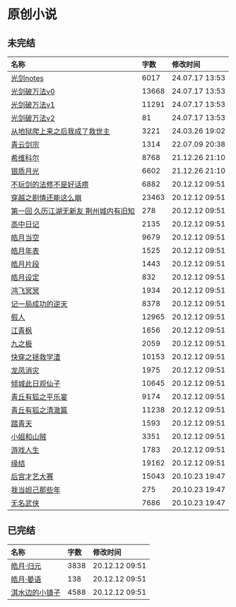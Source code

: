 # 原创小说

## 未完结

|名称|字数|修改时间|
|:-|:-|:-|
|[光剑notes](光剑notes.md)|6017|24.07.17 13:53|
|[光剑破万法v0](光剑破万法v0.md)|13668|24.07.17 13:53|
|[光剑破万法v1](光剑破万法v1.md)|11291|24.07.17 13:53|
|[光剑破万法v2](光剑破万法v2.md)|81|24.07.17 13:53|
|[从地狱爬上来之后我成了救世主](从地狱爬上来之后我成了救世主.md)|3221|24.03.26 19:02|
|[青云剑宗](青云剑宗.md)|1314|22.07.09 20:38|
|[希维科尔](希维科尔.md)|8768|21.12.26 21:10|
|[银质月光](银质月光.md)|6602|21.12.26 21:10|
|[不玩剑的法修不是好话痨](不玩剑的法修不是好话痨.md)|6882|20.12.12 09:51|
|[穿越之剧情还能这么崩](穿越之剧情还能这么崩.md)|23463|20.12.12 09:51|
|[第一回 久历江湖无新友 荆州城内有旧知](第一回%20久历江湖无新友%20荆州城内有旧知.md)|278|20.12.12 09:51|
|[高中日记](高中日记.md)|2135|20.12.12 09:51|
|[皓月当空](皓月当空.md)|9679|20.12.12 09:51|
|[皓月年表](皓月年表.md)|1525|20.12.12 09:51|
|[皓月片段](皓月片段.md)|1443|20.12.12 09:51|
|[皓月设定](皓月设定.md)|832|20.12.12 09:51|
|[鸿飞冥冥](鸿飞冥冥.md)|1934|20.12.12 09:51|
|[记一局成功的逆天](记一局成功的逆天.md)|8378|20.12.12 09:51|
|[假人](假人.md)|12965|20.12.12 09:51|
|[江青枫](江青枫.md)|1656|20.12.12 09:51|
|[九之极](九之极.md)|2059|20.12.12 09:51|
|[快穿之拯救学渣](快穿之拯救学渣.md)|10153|20.12.12 09:51|
|[龙凤消灾](龙凤消灾.md)|1975|20.12.12 09:51|
|[倾城此日观仙子](倾城此日观仙子.md)|10645|20.12.12 09:51|
|[青丘有狐之平乐宴](青丘有狐之平乐宴.md)|9174|20.12.12 09:51|
|[青丘有狐之清澈篇](青丘有狐之清澈篇.md)|11238|20.12.12 09:51|
|[踏青天](踏青天.md)|1593|20.12.12 09:51|
|[小姐和山贼](小姐和山贼.md)|3351|20.12.12 09:51|
|[游戏人生](游戏人生.md)|1783|20.12.12 09:51|
|[缘结](缘结.md)|19162|20.12.12 09:51|
|[后宫才艺大赛](后宫才艺大赛.md)|15043|20.10.23 19:47|
|[我当妲己那些年](我当妲己那些年.md)|275|20.10.23 19:47|
|[无名武侠](无名武侠.md)|7686|20.10.23 19:47|

## 已完结

|名称|字数|修改时间|
|:-|:-|:-|
|[皓月·归元](皓月·归元.md)|3838|20.12.12 09:51|
|[皓月·晏语](皓月·晏语.md)|138|20.12.12 09:51|
|[淇水边的小镇子](淇水边的小镇子.md)|4588|20.12.12 09:51|
